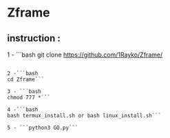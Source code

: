 # Zframe

## instruction :

1 - ```bash
git clone 
https://github.com/1Rayko/Zframe/
```

2 -```bash
cd Zframe```

3 - ```bash 
chmod 777 *```

4 -```bash
bash termux_install.sh or bash linux_install.sh```

5 - ```python3 GO.py```
